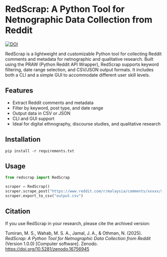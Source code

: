 # RedScrap: A Python Tool for Netnographic Data Collection from Reddit

[![DOI](https://zenodo.org/badge/DOI/10.5281/zenodo.16756945.svg)](https://doi.org/10.5281/zenodo.16756945)

RedScrap is a lightweight and customizable Python tool for collecting Reddit comments and metadata for netnographic and qualitative research. Built using the PRAW (Python Reddit API Wrapper), RedScrap supports keyword filtering, date range selection, and CSV/JSON output formats. It includes both a CLI and a simple GUI to accommodate different user skill levels.

## Features

- Extract Reddit comments and metadata
- Filter by keyword, post type, and date range
- Output data in CSV or JSON
- CLI and GUI support
- Ideal for digital ethnography, discourse studies, and qualitative research

## Installation

```
pip install -r requirements.txt
```

## Usage

```python
from redscrap import RedScrap

scraper = RedScrap()
scraper.scrape_post("https://www.reddit.com/r/malaysia/comments/xxxxx/sample_post/")
scraper.export_to_csv("output.csv")
```

## Citation

If you use RedScrap in your research, please cite the archived version:

Tumiran, M. S., Wahab, M. S. A., Jamal, J. A., & Othman, N. (2025). *RedScrap: A Python Tool for Netnographic Data Collection from Reddit* (Version 1.0.0) [Computer software]. Zenodo. https://doi.org/10.5281/zenodo.16756945
